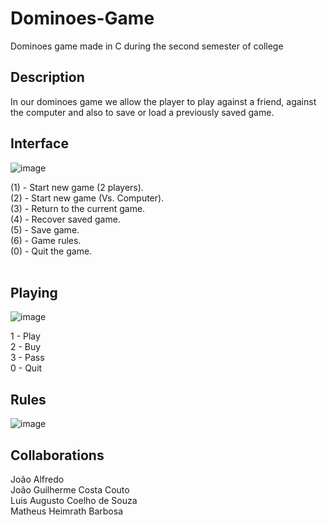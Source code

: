 # Dominoes-Game
Dominoes game made in C during the second semester of college

## Description 
<p>
  In our dominoes game we allow the player to play against a friend, against the computer and also to save or load a previously saved game. 
</p>

## Interface
  ![image](https://github.com/user-attachments/assets/0178b81e-9aee-4725-9f60-78059667e71c) </br>

<p>
  (1) - Start new game (2 players). </br>
  (2) - Start new game (Vs. Computer). </br>
  (3) - Return to the current game. </br>            
  (4) - Recover saved game. </br>     
  (5) - Save game. </br>                       
  (6) - Game rules. </br>                    
  (0) - Quit the game. </br> </br>
</p>

## Playing
  ![image](https://github.com/user-attachments/assets/4cd5327c-4a8c-4324-a0e7-6b625de7b81b)

<p>
  1 - Play </br>
  2 - Buy </br>
  3 - Pass </br>
  0 - Quit </br>
</p>

## Rules
  ![image](https://github.com/user-attachments/assets/a0ad3499-2fa8-4af7-a768-1fb2f4f708f7)

## Collaborations 
  João Alfredo </br>
  João Guilherme Costa Couto </br>
  Luis Augusto Coelho de Souza </br>
  Matheus Heimrath Barbosa </br>
